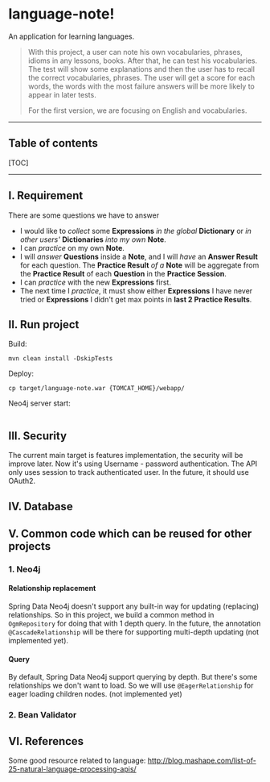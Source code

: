 language-note!
==============
An application for learning languages.

> With this project, a user can note his own vocabularies, phrases, idioms in any lessons, books.
> After that, he can test his vocabularies. The test will show some explanations and then the user has to recall the correct vocabularies, phrases.
> The user will get a score for each words, the words with the most failure answers will be more likely to appear in later tests.
> 
> For the first version, we are focusing on English and vocabularies.

----------

## Table of contents
[TOC]

----------

## I. Requirement 
There are some questions we have to answer
 - I would like to _collect_ some **Expressions** _in the global_ **Dictionary** or _in other users'_ **Dictionaries** _into my own_ **Note**.
 - I can _practice_ on my own **Note**.
 - I will _answer_ **Questions** inside a **Note**, and I will _have_ an **Answer Result** for each question. The **Practice Result** _of a_ **Note** will be aggregate from the **Practice Result** of each **Question** in the **Practice Session**. 
 - I can _practice_ with the new **Expressions** first.
 - The next time I _practice_, it must show either **Expressions** I have never tried or **Expressions** I didn't get max points in **last 2 Practice Results**.

## II. Run project
Build:
```
mvn clean install -DskipTests
```

Deploy:
```
cp target/language-note.war {TOMCAT_HOME}/webapp/
```

Neo4j server start:
```
```

## III. Security
The current main target is features implementation, the security will be improve later.
Now it's using Username - password authentication. The API only uses session to track authenticated user.
In the future, it should use OAuth2.

## IV. Database

## V. Common code which can be reused for other projects
### 1. Neo4j
#### Relationship replacement
Spring Data Neo4j doesn't support any built-in way for updating (replacing) relationships.
So in this project, we build a common method in `OgmRepository` for doing that with 1 depth query.
In the future, the annotation `@CascadeRelationship` will be there for supporting multi-depth updating (not implemented yet).

#### Query
By default, Spring Data Neo4j support querying by depth. But there's some relationships we don't want to load.
So we will use ``@EagerRelationship`` for eager loading children nodes. (not implemented yet)

### 2. Bean Validator


## VI. References
Some good resource related to language:
http://blog.mashape.com/list-of-25-natural-language-processing-apis/

